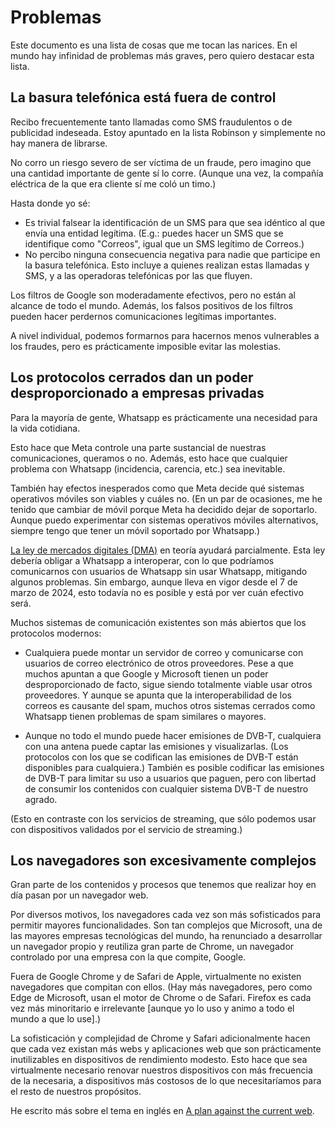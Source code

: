 # Problemas

Este documento es una lista de cosas que me tocan las narices.
En el mundo hay infinidad de problemas más graves, pero quiero destacar esta lista.

## La basura telefónica está fuera de control

Recibo frecuentemente tanto llamadas como SMS fraudulentos o de publicidad indeseada.
Estoy apuntado en la lista Robinson y simplemente no hay manera de librarse.

No corro un riesgo severo de ser víctima de un fraude, pero imagino que una cantidad importante de gente sí lo corre.
(Aunque una vez, la compañía eléctrica de la que era cliente sí me coló un timo.)

Hasta donde yo sé:

* Es trivial falsear la identificación de un SMS para que sea idéntico al que envía una entidad legítima.
  (E.g.: puedes hacer un SMS que se identifique como "Correos", igual que un SMS legítimo de Correos.)
* No percibo ninguna consecuencia negativa para nadie que participe en la basura telefónica.
  Esto incluye a quienes realizan estas llamadas y SMS, y a las operadoras telefónicas por las que fluyen.

Los filtros de Google son moderadamente efectivos, pero no están al alcance de todo el mundo.
Además, los falsos positivos de los filtros pueden hacer perdernos comunicaciones legítimas importantes.

A nivel individual, podemos formarnos para hacernos menos vulnerables a los fraudes, pero es prácticamente imposible evitar las molestias.

## Los protocolos cerrados dan un poder desproporcionado a empresas privadas

Para la mayoría de gente, Whatsapp es prácticamente una necesidad para la vida cotidiana.

Esto hace que Meta controle una parte sustancial de nuestras comunicaciones, queramos o no.
Además, esto hace que cualquier problema con Whatsapp (incidencia, carencia, etc.) sea inevitable.

También hay efectos inesperados como que Meta decide qué sistemas operativos móviles son viables y cuáles no.
(En un par de ocasiones, me he tenido que cambiar de móvil porque Meta ha decidido dejar de soportarlo.
Aunque puedo experimentar con sistemas operativos móviles alternativos, siempre tengo que tener un móvil soportado por Whatsapp.)

[La ley de mercados digitales (DMA)](https://maldita.es/malditatecnologia/20240313/dma-ley-mercados-digitales-usuarios/) en teoría ayudará parcialmente.
Esta ley debería obligar a Whatsapp a interoperar, con lo que podríamos comunicarnos con usuarios de Whatsapp sin usar Whatsapp, mitigando algunos problemas.
Sin embargo, aunque lleva en vigor desde el 7 de marzo de 2024, esto todavía no es posible y está por ver cuán efectivo será.

Muchos sistemas de comunicación existentes son más abiertos que los protocolos modernos:

* Cualquiera puede montar un servidor de correo y comunicarse con usuarios de correo electrónico de otros proveedores.
  Pese a que muchos apuntan a que Google y Microsoft tienen un poder desproporcionado de facto, sigue siendo totalmente viable usar otros proveedores.
  Y aunque se apunta que la interoperabilidad de los correos es causante del spam, muchos otros sistemas cerrados como Whatsapp tienen problemas de spam similares o mayores.

* Aunque no todo el mundo puede hacer emisiones de DVB-T, cualquiera con una antena puede captar las emisiones y visualizarlas.
  (Los protocolos con los que se codifican las emisiones de DVB-T están disponibles para cualquiera.)
  También es posible codificar las emisiones de DVB-T para limitar su uso a usuarios que paguen, pero con libertad de consumir los contenidos con cualquier sistema DVB-T de nuestro agrado.

(Esto en contraste con los servicios de streaming, que sólo podemos usar con dispositivos validados por el servicio de streaming.)

## Los navegadores son excesivamente complejos

Gran parte de los contenidos y procesos que tenemos que realizar hoy en día pasan por un navegador web.

Por diversos motivos, los navegadores cada vez son más sofisticados para permitir mayores funcionalidades.
Son tan complejos que Microsoft, una de las mayores empresas tecnológicas del mundo, ha renunciado a desarrollar un navegador propio y reutiliza gran parte de Chrome, un navegador controlado por una empresa con la que compite, Google.

Fuera de Google Chrome y de Safari de Apple, virtualmente no existen navegadores que compitan con ellos.
(Hay más navegadores, pero como Edge de Microsoft, usan el motor de Chrome o de Safari.
Firefox es cada vez más minoritario e irrelevante [aunque yo lo uso y animo a todo el mundo a que lo use].)

La sofisticación y complejidad de Chrome y Safari adicionalmente hacen que cada vez existan más webs y aplicaciones web que son prácticamente inutilizables en dispositivos de rendimiento modesto.
Esto hace que sea virtualmente necesario renovar nuestros dispositivos con más frecuencia de la necesaria, a dispositivos más costosos de lo que necesitaríamos para el resto de nuestros propósitos.

He escrito más sobre el tema en inglés en [A plan against the current web](../programming/a_plan_against_the_current_web.md).
